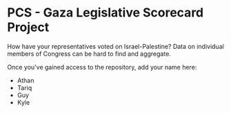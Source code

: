 # PCS - Gaza Legislative Scorecard Project
How have your representatives voted on Israel-Palestine? Data on individual members of Congress can be hard to find and aggregate.

Once you've gained access to the repository, add your name here:
- Athan
- Tariq
- Guy
- Kyle
